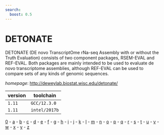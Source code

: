```yaml
---
search:
  boost: 0.5
---
```

# DETONATE

DETONATE (DE novo TranscriptOme rNa-seq Assembly with or without the Truth Evaluation)  consists of two component packages, RSEM-EVAL and REF-EVAL. Both packages are mainly intended to be used  to evaluate de novo transcriptome assemblies, although REF-EVAL can be used to compare sets of any kinds  of genomic sequences.

*homepage*: <http://deweylab.biostat.wisc.edu/detonate/>

version | toolchain
--------|----------
``1.11`` | ``GCC/12.3.0``
``1.11`` | ``intel/2017b``

[0](../0/index.md) - [a](../a/index.md) - [b](../b/index.md) - [c](../c/index.md) - [d](../d/index.md) - [e](../e/index.md) - [f](../f/index.md) - [g](../g/index.md) - [h](../h/index.md) - [i](../i/index.md) - [j](../j/index.md) - [k](../k/index.md) - [l](../l/index.md) - [m](../m/index.md) - [n](../n/index.md) - [o](../o/index.md) - [p](../p/index.md) - [q](../q/index.md) - [r](../r/index.md) - [s](../s/index.md) - [t](../t/index.md) - [u](../u/index.md) - [v](../v/index.md) - [w](../w/index.md) - [x](../x/index.md) - [y](../y/index.md) - [z](../z/index.md)

